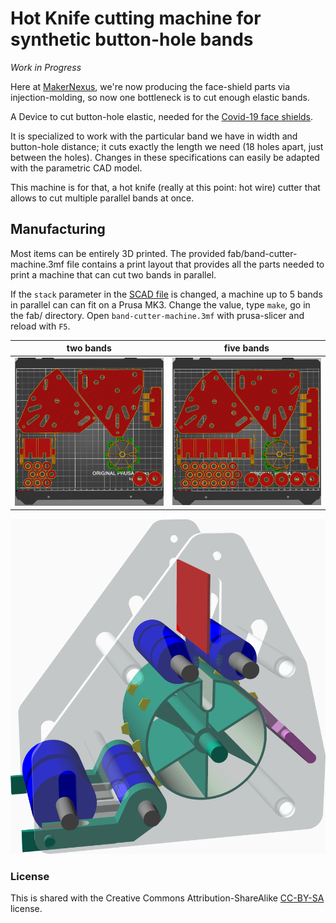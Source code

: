
# Hot Knife cutting machine for synthetic button-hole bands

*Work in Progress*

Here at [MakerNexus], we're now producing the face-shield parts via
injection-molding, so now one bottleneck is to cut enough elastic bands.

A Device to cut button-hole elastic, needed for the
[Covid-19 face shields][FaceShields].

It is specialized to work with the particular band we have in width
and button-hole distance; it cuts exactly the length we need (18 holes apart,
just between the holes). Changes in these specifications can easily be
adapted with the parametric CAD model.

This machine is for that, a hot knife (really at this point: hot wire) cutter
that allows to cut multiple parallel bands at once.

## Manufacturing
Most items can be entirely 3D printed. The provided fab/band-cutter-machine.3mf
file contains a print layout that provides all the parts needed to print a
machine that can cut two bands in parallel.

If the `stack` parameter in the [SCAD file](./band-cutter-machine.scad#L7)
is changed, a machine up to 5 bands in parallel can can fit on a Prusa MK3.
Change the value, type `make`, go in the fab/ directory.
Open `band-cutter-machine.3mf` with prusa-slicer and reload with `F5`.

 two bands                          | five bands
------------------------------------|------------------------------------
![](img/two-band-machine-slice.png) | ![](img/five-band-machine-slice.png)

![](img/machine-render.png)

### License

This is shared with the Creative Commons Attribution-ShareAlike [CC-BY-SA]
license.

[MakerNexus]: https://makernexus.com/
[FaceShields]: https://www.covidshieldnexus.org/
[CC-BY-SA]: https://creativecommons.org/licenses/by-sa/4.0/